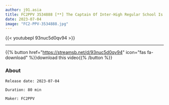```yaml
---
author: j91.asia
title: FC2PPV 3534888 [**] The Captain Of Inter-High Regular School Is A Solid Person And A Beautiful Body! Actually, I’m A Carnivorous ** And I Can’t Be Satisfied With [Less Boyfriend]. Athlete’s Libido Is Extremely Strong! [cen]
date: 2023-07-04
image: "FC2-PPV-3534888.jpg"
---
```



{{< youtubepl 93nuc5d0qv94 >}}
___

{{% button href="https://streamsb.net/d/93nuc5d0qv94" icon="fas fa-download" %}}download this video{{% /button %}}
### About

`Release date: 2023-07-04`

`Duration: 80 min`

`Maker:	FC2PPV`